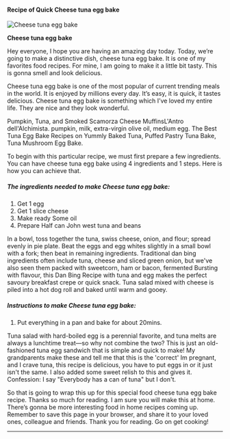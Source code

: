             

#### Recipe of Quick Cheese tuna egg bake

![Cheese tuna egg bake](https://img-global.cpcdn.com/recipes/b4f4996cf9406396/751x532cq70/cheese-tuna-egg-bake-recipe-main-photo.jpg)

**Cheese tuna egg bake**

Hey everyone, I hope you are having an amazing day today. Today, we’re going to make a distinctive dish, cheese tuna egg bake. It is one of my favorites food recipes. For mine, I am going to make it a little bit tasty. This is gonna smell and look delicious.

Cheese tuna egg bake is one of the most popular of current trending meals in the world. It is enjoyed by millions every day. It’s easy, it is quick, it tastes delicious. Cheese tuna egg bake is something which I’ve loved my entire life. They are nice and they look wonderful.

Pumpkin, Tuna, and Smoked Scamorza Cheese MuffinsL'Antro dell'Alchimista. pumpkin, milk, extra-virgin olive oil, medium egg. The Best Tuna Egg Bake Recipes on Yummly Baked Tuna, Puffed Pastry Tuna Bake, Tuna Mushroom Egg Bake.

To begin with this particular recipe, we must first prepare a few ingredients. You can have cheese tuna egg bake using 4 ingredients and 1 steps. Here is how you can achieve that.

##### The ingredients needed to make Cheese tuna egg bake:

1.  Get 1 egg
2.  Get 1 slice cheese
3.  Make ready Some oil
4.  Prepare Half can John west tuna and beans

In a bowl, toss together the tuna, swiss cheese, onion, and flour; spread evenly in pie plate. Beat the eggs and egg whites slightly in a small bowl with a fork; then beat in remaining ingredients. Traditional dan bing ingredients often include tuna, cheese and sliced green onion, but we've also seen them packed with sweetcorn, ham or bacon, fermented Bursting with flavour, this Dan Bing Recipe with tuna and egg makes the perfect savoury breakfast crepe or quick snack. Tuna salad mixed with cheese is piled into a hot dog roll and baked until warm and gooey.

##### Instructions to make Cheese tuna egg bake:

1.  Put everything in a pan and bake for about 20mins.

Tuna salad with hard-boiled egg is a perennial favorite, and tuna melts are always a lunchtime treat—so why not combine the two? This is just an old-fashioned tuna egg sandwich that is simple and quick to make! My grandparents make these and tell me that this is the 'correct' Im pregnant, and I crave tuna, this recipe is delicious, you have to put eggs in or it just isn't the same. I also added some sweet relish to this and gives it. Confession: I say "Everybody has a can of tuna" but I don't.

So that is going to wrap this up for this special food cheese tuna egg bake recipe. Thanks so much for reading. I am sure you will make this at home. There’s gonna be more interesting food in home recipes coming up. Remember to save this page in your browser, and share it to your loved ones, colleague and friends. Thank you for reading. Go on get cooking!

* * *
